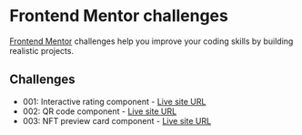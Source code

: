 # Frontend Mentor challenges

[Frontend Mentor](https://frontendmentor.io) challenges help you improve your coding skills by building realistic projects.

## Challenges

- 001: Interactive rating component - [Live site URL](https://ullavs.github.io/frontend-mentor/001)
- 002: QR code component - [Live site URL](https://ullavs.github.io/frontend-mentor/002)
- 003: NFT preview card component - [Live site URL](https://ullavs.github.io/frontend-mentor/003/)
